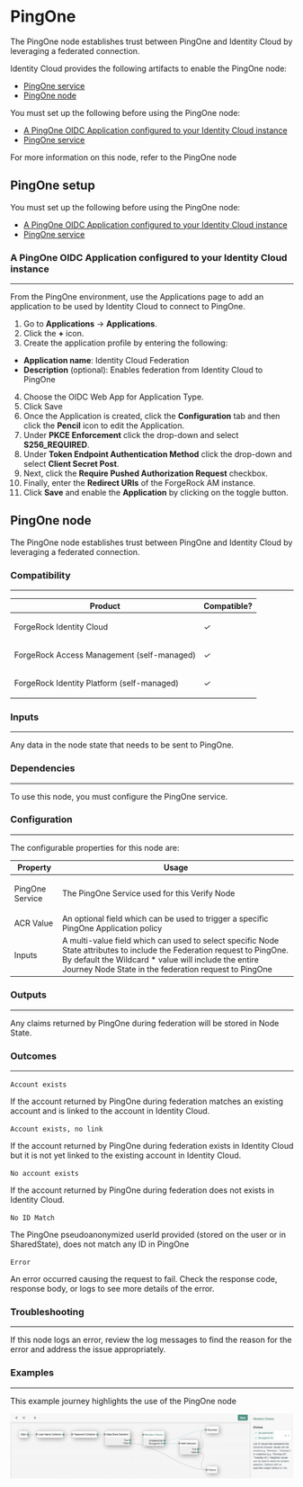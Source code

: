 <!--
 * This code is to be used exclusively in connection with Ping Identity Corporation software or services. Ping Identity Corporation only offers such software or services to legal entities who have entered into a binding license agreement with Ping Identity Corporation.
 *
 * Copyright 2024 Ping Identity Corporation. All Rights Reserved
-->

# PingOne

The PingOne node establishes trust between PingOne and Identity Cloud by leveraging a federated connection.

Identity Cloud provides the following artifacts to enable the PingOne node:

* [PingOne service](https://github.com/ForgeRock/tntp-ping-service/tree/cloudprep?tab=readme-ov-file#ping-one-service)
* [PingOne node](https://github.com/ForgeRock/tntp-pingone-davinci/tree/cloudprep/docs/pingone#pingone-node)

You must set up the following before using the PingOne node:

* [A PingOne OIDC Application configured to your Identity Cloud instance](https://github.com/ForgeRock/tntp-pingone-davinci/tree/cloudprep/docs/pingone#a-pingone-oidc-application-configured-to-your-identity-cloud-instance)
* [PingOne service](https://github.com/ForgeRock/tntp-ping-service/tree/cloudprep?tab=readme-ov-file#ping-one-service)

For more information on this node, refer to the PingOne node

## PingOne setup
You must set up the following before using the PingOne node:

* [A PingOne OIDC Application configured to your Identity Cloud instance](https://github.com/ForgeRock/tntp-pingone-davinci/tree/cloudprep/docs/pingone#a-pingone-oidc-application-configured-to-your-identity-cloud-instance)
* [PingOne service](https://github.com/ForgeRock/tntp-ping-service/tree/cloudprep?tab=readme-ov-file#ping-one-service)

### A PingOne OIDC Application configured to your Identity Cloud instance
***
From the PingOne environment, use the Applications page to add an application to be used by Identity Cloud to connect to PingOne.

1. Go to **Applications** -> **Applications**.
2. Click the **+** icon.
3. Create the application profile by entering the following:
  * **Application name**: Identity Cloud Federation
  * **Description** (optional): Enables federation from Identity Cloud to PingOne
4. Choose the OIDC Web App for Application Type.
5. Click Save
6. Once the Application is created, click the **Configuration** tab and then click the **Pencil** icon to edit the Application.
7. Under **PKCE Enforcement** click the drop-down and select **S256_REQUIRED**.
8. Under **Token Endpoint Authentication Method** click the drop-down and select **Client Secret Post**.
9. Next, click the **Require Pushed Authorization Request** checkbox.
10. Finally, enter the **Redirect URIs** of the ForgeRock AM instance.
11. Click **Save** and enable the **Application** by clicking on the toggle button.

## PingOne node
The PingOne node establishes trust between PingOne and Identity Cloud by leveraging a federated connection.

### Compatibility
***

<table>
<colgroup>
<col>
<col>
</colgroup>
<thead>
<tr>
<th>Product</th>
<th>Compatible?</th>
</tr>
</thead>
<tbody>
<tr>
<td><p>ForgeRock Identity Cloud</p></td>
<td><p><span><i>✓</i></span></p></td>
</tr>
<tr>
<td><p>ForgeRock Access Management (self-managed)</p></td>
<td><p><span><i>✓</i></span></p></td>
</tr>
<tr>
<td><p>ForgeRock Identity Platform (self-managed)</p></td>
<td><p><span class="icon"><i class="fa fa-check" title="yes">✓</i></span></p></td>
</tr>
</tbody>
</table>

### Inputs
***
Any data in the node state that needs to be sent to PingOne.

### Dependencies
***
To use this node, you must configure the PingOne service.


### Configuration
***
The configurable properties for this node are:


<table><colgroup><col><col></colgroup><thead>
						<tr>
							<th class="entry colsep-1 rowsep-1" id="jzf1692634635960__table_y2d_vml_nyb__entry__1">Property</th>
							<th class="entry colsep-1 rowsep-1" id="jzf1692634635960__table_y2d_vml_nyb__entry__2">Usage</th>
						</tr>
					</thead><tbody class="tbody">
						<tr class="row">
							<td class="entry colsep-1 rowsep-1" headers="jzf1692634635960__table_y2d_vml_nyb__entry__1">
								<p class="p">PingOne Service</p>
							</td>
							<td class="entry colsep-1 rowsep-1" headers="jzf1692634635960__table_y2d_vml_nyb__entry__2">
                The PingOne Service used for this Verify Node</td>
						</tr>



<tr>
    <td>
        ACR Value
    </td>
    <td>
        An optional field which can be used to trigger a specific PingOne Application policy
    </td>
</tr>
<tr>
    <td>
       Inputs
    </td>
    <td>
      A multi-value field which can used to select specific Node State attributes to include the Federation request to PingOne.  By default the Wildcard * value will include the entire Journey Node State in the federation request to PingOne
    </td>
</tr>

</tbody></table>


### Outputs
***
Any claims returned by PingOne during federation will be stored in Node State.

### Outcomes
***
`Account exists`

If the account returned by PingOne during federation matches an existing account and is linked to the account in Identity Cloud.

`Account exists, no link`

If the account returned by PingOne during federation exists in Identity Cloud but it is not yet linked to the existing account in Identity Cloud.

`No account exists`

If the account returned by PingOne during federation does not exists in Identity Cloud.

`No ID Match`

The PingOne pseudoanonymized userId provided (stored on the user or in SharedState), does not match any ID in PingOne

`Error`

An error occurred causing the request to fail. Check the response code, response body, or logs to see more details of the error.
### Troubleshooting
***
If this node logs an error, review the log messages to find the reason for the error and address the issue appropriately.

### Examples
***
This example journey highlights the use of the PingOne node

![ScreenShot](./example.png)
